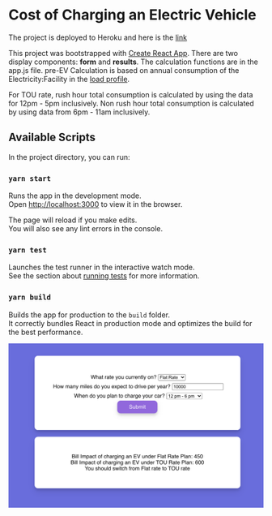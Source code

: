 # Cost of Charging an Electric Vehicle

The project is deployed to Heroku and here is the [link](https://mysterious-savannah-79178.herokuapp.com/)

This project was bootstrapped with [Create React App](https://github.com/facebook/create-react-app). There are two display components: **form** and **results**. The calculation functions are in the app.js file.
pre-EV Calculation is based on annual consumption of the Electricity:Facility in the [load profile](https://openei.org/datasets/files/961/pub/EPLUS_TMY2_RESIDENTIAL_BASE/USA_NY_Buffalo.725280_TMY2.csv).

For TOU rate, rush hour total consumption is calculated by using the data for 12pm - 5pm inclusively. Non rush hour total consumption is calculated by using data from 6pm - 11am inclusively.

## Available Scripts

In the project directory, you can run:

### `yarn start`

Runs the app in the development mode.\
Open [http://localhost:3000](http://localhost:3000) to view it in the browser.

The page will reload if you make edits.\
You will also see any lint errors in the console.

### `yarn test`

Launches the test runner in the interactive watch mode.\
See the section about [running tests](https://facebook.github.io/create-react-app/docs/running-tests) for more information.

### `yarn build`

Builds the app for production to the `build` folder.\
It correctly bundles React in production mode and optimizes the build for the best performance.

![possible outcome](./public/demo.png)
